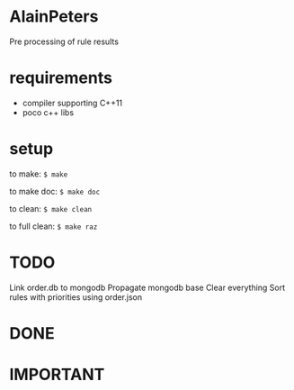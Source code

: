 AlainPeters
===========

Pre processing of rule results


requirements
============

* compiler supporting C++11
* poco c++ libs


setup
=====

to make:
 ```$ make```

to make doc:
 ```$ make doc```

to clean:
 ```$ make clean```

to full clean:
 ```$ make raz```

	
TODO
====

Link order.db to mongodb
Propagate mongodb base
Clear everything
Sort rules with priorities using order.json


DONE
====


IMPORTANT
=========

